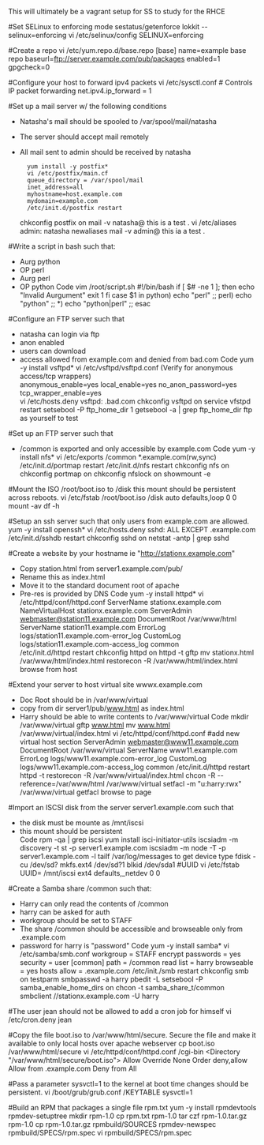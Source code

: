 This will ultimately be a vagrant setup for SS to study for the RHCE

#Set SELinux to enforcing mode
	sestatus/getenforce
	lokkit --selinux=enforcing
	vi /etc/selinux/config
	SELINUX=enforcing

#Create a repo
	vi /etc/yum.repo.d/base.repo
	[base]
	name=example base repo
	baseurl=ftp://server.example.com/pub/packages
	enabled=1
	gpgcheck=0

#Configure your host to forward ipv4 packets
	vi /etc/sysctl.conf
	# Controls IP packet forwarding
	net.ipv4.ip_forward = 1

#Set up a mail server w/ the following conditions
- Natasha's mail should be spooled to /var/spool/mail/natasha
- The server should accept mail remotely
- All mail sent to admin should be received by natasha

		yum install -y postfix*
		vi /etc/postfix/main.cf
		queue_directory = /var/spool/mail
		inet_address=all
		myhostname=host.example.com
		mydomain=example.com
		/etc/init.d/postfix restart
	chkconfig postfix on
	mail -v natasha@<ip> this is a test .
	vi /etc/aliases
	admin: natasha
	newaliases
	mail -v admin@<ip> this ia a test .

#Write a script in bash such that:
- Aurg python
- OP perl
- Aurg perl
- OP python
Code
	vim /root/script.sh
	#!/bin/bash
	if [ $# -ne 1 ]; then
		echo "Invalid Aurgument"
		exit 1
	fi
	case $1 in
		python) echo "perl"
		;;
		perl) echo "python"
		;;
		*) echo "python|perl"
		;;
	esac

#Configure an FTP server such that
- natasha can login via ftp 
- anon enabled
- users can download
- access allowed from example.com and denied from bad.com
Code
	yum -y install vsftpd*
	vi /etc/vsftpd/vsftpd.conf  (Verify for anonymous access/tcp wrappers)                  
	anonymous_enable=yes
	local_enable=yes
	no_anon_password=yes
	tcp_wrapper_enable=yes	
	vi /etc/hosts.deny
	vsftpd: .bad.com
	chkconfig vsftpd on
	service vfstpd restart
	setsebool -P ftp_home_dir 1
	getsebool -a | grep ftp_home_dir
	ftp as yourself to test

#Set up an FTP server such that
- /common is exported and only accessible by example.com
Code
	yum -y install nfs*
	vi /etc/exports
	/common *.example.com(rw,sync)
	/etc/init.d/portmap restart
	/etc/init.d/nfs restart
	chkconfig nfs on
	chkconfig portmap on
	chkconfig nfslock on
	showmount -e

#Mount the ISO /root/boot.iso to /disk this mount should be persistent across reboots.
	vi /etc/fstab
	/root/boot.iso /disk auto defaults,loop 0 0
	mount -av
	df -h

#Setup an ssh server such that only users from example.com are allowed.
	yum -y install openssh*
	vi /etc/hosts.deny
	sshd: ALL EXCEPT .example.com
	/etc/init.d/sshdb restart
	chkconfig sshd on
	netstat -antp | grep sshd

#Create a website by your hostname ie "http://stationx.example.com"
- Copy station.html from server1.example.com/pub/
- Rename this as index.html
- Move it to the standard document root of apache
- Pre-res is provided by DNS
Code
	yum -y install httpd*
	vi /etc/httpd/conf/httpd.conf
	ServerName stationx.example.com
	NameVirtualHost stationx.example.com
	<VirtualHost station11.example.com>
	ServerAdmin webmaster@station11.example.com
	DocumentRoot /var/www/html
	ServerName station11.example.com
	ErrorLog logs/station11.example.com-error_log
	CustomLog logs/station11.example.com-access_log common
	</VirtualHost>	
	/etc/init.d/httpd restart
	chkconfig httpd on
	httpd -t
	gftp
	mv stationx.html /var/www/html/index.html
	restorecon -R /var/www/html/index.html
	browse from host

#Extend your server to host virtual site wwwx.example.com
- Doc Root should be in /var/www/virtual
- copy from dir server1/pub/www.html as index.html
- Harry should be able to write contents to /var/www/virtual
Code
	mkdir /var/www/virtual
	gftp www.html
	mv www.html /var/www/virtual/index.html
	vi /etc/httpd/conf/httpd.conf #add new virtual host section
	<VirtualHost www11.example.com:80>
	ServerAdmin webmaster@www11.example.com
	DocumentRoot /var/www/virtual
	ServerName www11.example.com
	ErrorLog logs/www11.example.com-error_log
	CustomLog logs/www11.example.com-access_log common
	</VirtualHost>
	/etc/init.d/httpd restart
	httpd -t
	restorecon -R /var/www/virtual/index.html
	chcon -R --reference=/var/www/html /var/www/virtual
	setfacl -m "u:harry:rwx" /var/www/virtual
	getfacl
	browse to page

#Import an ISCSI disk from the server server1.example.com such that
- the disk must be mounte as /mnt/iscsi
- this mount should be persistent	
Code
	rpm -qa | grep iscsi
	yum install isci-initiator-utils
	iscsiadm -m discovery -t st -p server1.example.com
	iscsiadm -m node -T <iqn> -p server1.example.com -l
	tailf /var/log/messages to get device type
	fdisk -cu /dev/sd?
	mkfs.ext4 /dev/sd?1
	blkid /dev/sda1 #UUID
	vi /etc/fstab
	UUID=<uuid> /mnt/iscsi ext4 defaults,_netdev 0 0

#Create a Samba share /common such that:
- Harry can only read the contents of /common
- harry can be asked for auth
- workgroup should be set to STAFF
- The share /common should be accessible and browseable only from .example.com
- password for harry is "password"
Code
	yum -y install samba*
	vi /etc/samba/smb.conf
	workgroup = STAFF
	encrypt passwords = yes
	security = user
	[common]
	path = /common
	read list = harry
	browseable = yes
	hosts allow = .example.com
	/etc/init./smb restart
	chkconfig smb on
	testparm
	smbpasswd -a harry
	pbedit -L
	setsebool -P samba_enable_home_dirs on
	chcon -t samba_share_t/common
	smbclient //stationx.example.com -U harry

#The user jean should not be allowed to add a cron job for himself
	vi /etc/cron.deny
	jean

#Copy the file boot.iso to /var/www/html/secure. Secure the file and make it available to only local hosts over apache webserver
	cp boot.iso /var/www/html/secure
	vi /etc/httpd/conf/httpd.conf
	/cgi-bin
	<Directory "/var/www/html/secure/boot.iso">
	Allow Override None
	Order deny,allow
	Allow from .example.com
	Deny from All
	</Directory>

#Pass a parameter sysvctl=1 to the kernel at boot time changes should be persistent.
	vi /boot/grub/grub.conf
	/KEYTABLE 
	sysvctl=1

#Build an RPM that packages a single file rpm.txt
	yum -y install rpmdevtools
	rpmdev-setuptree
	mkdir rpm-1.0
	cp rpm.txt rpm-1.0
	tar czf rpm-1.0.tar.gz rpm-1.0
	cp rpm-1.0.tar.gz rpmbuild/SOURCES
	rpmdev-newspec rpmbuild/SPECS/rpm.spec
	vi rpmbuild/SPECS/rpm.spec
